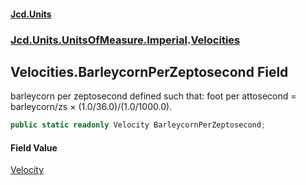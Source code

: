 #### [Jcd.Units](index.md 'index')

### [Jcd.Units.UnitsOfMeasure.Imperial](Jcd.Units.UnitsOfMeasure.Imperial.md 'Jcd.Units.UnitsOfMeasure.Imperial').[Velocities](Velocities.md 'Jcd.Units.UnitsOfMeasure.Imperial.Velocities')

## Velocities.BarleycornPerZeptosecond Field

barleycorn per zeptosecond defined such that: foot per attosecond = barleycorn/zs × (1.0/36.0)/(1.0/1000.0).

```csharp
public static readonly Velocity BarleycornPerZeptosecond;
```

#### Field Value

[Velocity](Velocity.md 'Jcd.Units.UnitTypes.Velocity')